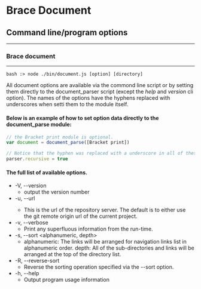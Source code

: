 # Brace Document
## Command line/program options 

----
### Brace document

----

```bash :> node ./bin/document.js [option] [directory]```

All document options are available via the commond line script or by setting them directly to the document_parser script (except the *help* and *version* cli option). The names of the options have the hyphens replaced with underscores when setti them to the module itself.

#### Below is an example of how to set option data directly to the document_parse module:
```javascript
// the Bracket print module is optional.
var document = document_parse([Bracket print])

// Notice that the hyphen was replaced with a underscore in all of these
parser.recursive = true
```

#### The full list of available options.
* -V, --version
	* output the version number
* -u, --url <string>
	* This is the url of the repository server. The default is to either use the git remote origin url of the current project.
* -v, --verbose                     
	* Print any superfluous information from the run-time.
* -s, --sort <alphanumeric, depth>
	* alphanumeric: The links will be arranged for navigation links list in alphanumeric order. depth: All of the sub-directories and links will be arranged at the top of the directory list.
* -R, --reverse-sort                
	* Reverse the sorting operation specified via the --sort option.
* -h, --help
	* Output program usage information
